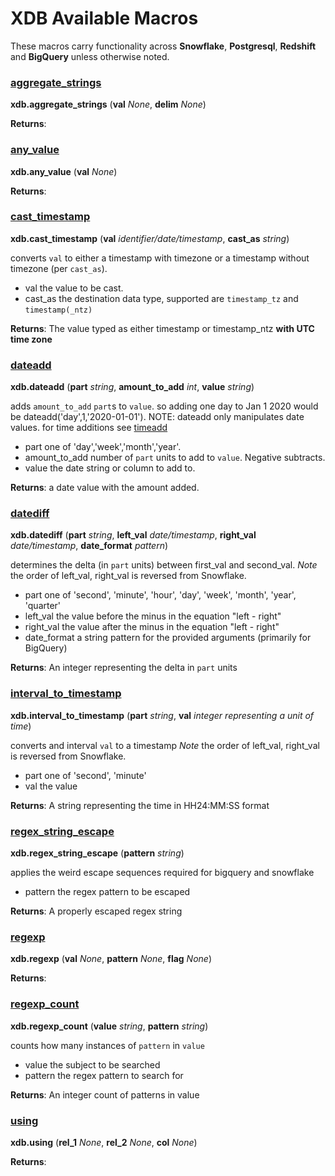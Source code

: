 
# XDB Available Macros

These macros carry functionality across **Snowflake**, **Postgresql**, **Redshift** and **BigQuery** unless otherwise noted. 


### [aggregate_strings](../macros/aggregate_strings.sql)
**xdb.aggregate_strings** (**val** _None_, **delim** _None_)




**Returns**: 
### [any_value](../macros/any_value.sql)
**xdb.any_value** (**val** _None_)




**Returns**: 
### [cast_timestamp](../macros/cast_timestamp.sql)
**xdb.cast_timestamp** (**val** _identifier/date/timestamp_, **cast_as** _string_)

converts `val` to either a timestamp with timezone or a timestamp without timezone (per `cast_as`).

- val the value to be cast.
- cast_as the destination data type, supported are `timestamp_tz` and `timestamp(_ntz)`

**Returns**:         The value typed as either timestamp or timestamp_ntz **with UTC time zone**
    

### [dateadd](../macros/dateadd.sql)
**xdb.dateadd** (**part** _string_, **amount_to_add** _int_, **value** _string_)

adds `amount_to_add` `part`s to `value`. so adding one day to Jan 1 2020 would be dateadd('day',1,'2020-01-01'). 
       NOTE: dateadd only manipulates date values. for time additions see [timeadd](#timeadd)

- part one of 'day','week','month','year'.
- amount_to_add number of `part` units to add to `value`. Negative subtracts.
- value the date string or column to add to.

**Returns**:         a date value with the amount added.
    

### [datediff](../macros/datediff.sql)
**xdb.datediff** (**part** _string_, **left_val** _date/timestamp_, **right_val** _date/timestamp_, **date_format** _pattern_)

determines the delta (in `part` units) between first_val and second_val.
       *Note* the order of left_val, right_val is reversed from Snowflake.

- part one of 'second', 'minute', 'hour', 'day', 'week', 'month', 'year', 'quarter'
- left_val the value before the minus in the equation "left - right"
- right_val the value after the minus in the equation "left - right"
- date_format a string pattern for the provided arguments (primarily for BigQuery)

**Returns**:         An integer representing the delta in `part` units
    

### [interval_to_timestamp](../macros/interval_to_timestamp.sql)
**xdb.interval_to_timestamp** (**part** _string_, **val** _integer representing a unit of time_)

converts and interval `val` to a timestamp
       *Note* the order of left_val, right_val is reversed from Snowflake.

- part one of 'second', 'minute'
- val the value

**Returns**:         A string representing the time in HH24:MM:SS format
    

### [regex_string_escape](../macros/regexp.sql)
**xdb.regex_string_escape** (**pattern** _string_)

applies the weird escape sequences required for bigquery and snowflake

- pattern the regex pattern to be escaped

**Returns**:         A properly escaped regex string
    

### [regexp](../macros/regexp.sql)
**xdb.regexp** (**val** _None_, **pattern** _None_, **flag** _None_)




**Returns**: 
### [regexp_count](../macros/regexp.sql)
**xdb.regexp_count** (**value** _string_, **pattern** _string_)

counts how many instances of `pattern` in `value`

- value the subject to be searched
- pattern the regex pattern to search for

**Returns**:         An integer count of patterns in value
    

### [using](../macros/using.sql)
**xdb.using** (**rel_1** _None_, **rel_2** _None_, **col** _None_)




**Returns**: 